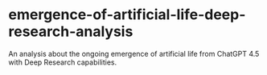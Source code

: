 # emergence-of-artificial-life-deep-research-analysis
An analysis about the ongoing emergence of artificial life from ChatGPT 4.5 with Deep Research capabilities.
